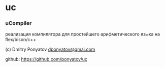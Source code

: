 # uc
### uCompiler
реализация компилятора для простейшего арифметического языка на flex/bison/c++

(c) Dmitry Ponyatov <dponyatov@gmai.com>

github: https://github.com/ponyatov/uc